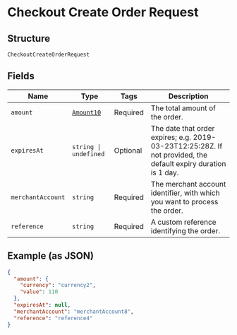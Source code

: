 
# Checkout Create Order Request

## Structure

`CheckoutCreateOrderRequest`

## Fields

| Name | Type | Tags | Description |
|  --- | --- | --- | --- |
| `amount` | [`Amount10`](../../doc/models/amount-10.md) | Required | The total amount of the order. |
| `expiresAt` | `string \| undefined` | Optional | The date that order expires; e.g. 2019-03-23T12:25:28Z. If not provided, the default expiry duration is 1 day. |
| `merchantAccount` | `string` | Required | The merchant account identifier, with which you want to process the order. |
| `reference` | `string` | Required | A custom reference identifying the order. |

## Example (as JSON)

```json
{
  "amount": {
    "currency": "currency2",
    "value": 110
  },
  "expiresAt": null,
  "merchantAccount": "merchantAccount8",
  "reference": "reference4"
}
```

